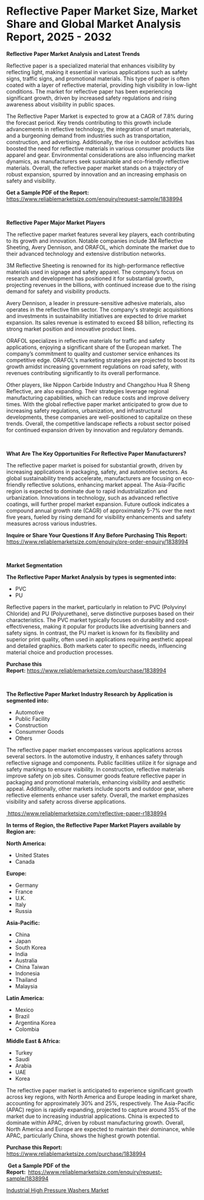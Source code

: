 <p><h1>Reflective Paper Market Size, Market Share and Global Market Analysis Report, 2025 - 2032</h1></p><p><strong>Reflective Paper Market Analysis and Latest Trends</strong></p>
<p><p>Reflective paper is a specialized material that enhances visibility by reflecting light, making it essential in various applications such as safety signs, traffic signs, and promotional materials. This type of paper is often coated with a layer of reflective material, providing high visibility in low-light conditions. The market for reflective paper has been experiencing significant growth, driven by increased safety regulations and rising awareness about visibility in public spaces.</p><p>The Reflective Paper Market is expected to grow at a CAGR of 7.8% during the forecast period. Key trends contributing to this growth include advancements in reflective technology, the integration of smart materials, and a burgeoning demand from industries such as transportation, construction, and advertising. Additionally, the rise in outdoor activities has boosted the need for reflective materials in various consumer products like apparel and gear. Environmental considerations are also influencing market dynamics, as manufacturers seek sustainable and eco-friendly reflective materials. Overall, the reflective paper market stands on a trajectory of robust expansion, spurred by innovation and an increasing emphasis on safety and visibility.</p></p>
<p><strong>Get a Sample PDF of the Report:&nbsp;</strong> <a href="https://www.reliablemarketsize.com/enquiry/request-sample/1838994?utm_campaign=2640&utm_medium=2&utm_source=Github&utm_content=ia&utm_term=01042025&utm_id=reflective-paper">https://www.reliablemarketsize.com/enquiry/request-sample/1838994</a></p>
<p>&nbsp;</p>
<p><strong>Reflective Paper Major Market Players</strong></p>
<p><p>The reflective paper market features several key players, each contributing to its growth and innovation. Notable companies include 3M Reflective Sheeting, Avery Dennison, and ORAFOL, which dominate the market due to their advanced technology and extensive distribution networks.</p><p>3M Reflective Sheeting is renowned for its high-performance reflective materials used in signage and safety apparel. The company’s focus on research and development has positioned it for substantial growth, projecting revenues in the billions, with continued increase due to the rising demand for safety and visibility products.</p><p>Avery Dennison, a leader in pressure-sensitive adhesive materials, also operates in the reflective film sector. The company's strategic acquisitions and investments in sustainability initiatives are expected to drive market expansion. Its sales revenue is estimated to exceed $8 billion, reflecting its strong market position and innovative product lines.</p><p>ORAFOL specializes in reflective materials for traffic and safety applications, enjoying a significant share of the European market. The company’s commitment to quality and customer service enhances its competitive edge. ORAFOL's marketing strategies are projected to boost its growth amidst increasing government regulations on road safety, with revenues contributing significantly to its overall performance.</p><p>Other players, like Nippon Carbide Industry and Changzhou Hua R Sheng Reflective, are also expanding. Their strategies leverage regional manufacturing capabilities, which can reduce costs and improve delivery times. With the global reflective paper market anticipated to grow due to increasing safety regulations, urbanization, and infrastructural developments, these companies are well-positioned to capitalize on these trends. Overall, the competitive landscape reflects a robust sector poised for continued expansion driven by innovation and regulatory demands.</p></p>
<p>&nbsp;</p>
<p><strong>What Are The Key Opportunities For Reflective Paper Manufacturers?</strong></p>
<p><p>The reflective paper market is poised for substantial growth, driven by increasing applications in packaging, safety, and automotive sectors. As global sustainability trends accelerate, manufacturers are focusing on eco-friendly reflective solutions, enhancing market appeal. The Asia-Pacific region is expected to dominate due to rapid industrialization and urbanization. Innovations in technology, such as advanced reflective coatings, will further propel market expansion. Future outlook indicates a compound annual growth rate (CAGR) of approximately 5-7% over the next five years, fueled by rising demand for visibility enhancements and safety measures across various industries.</p></p>
<p><strong>Inquire or Share Your Questions If Any Before Purchasing This Report:</strong> <a href="https://www.reliablemarketsize.com/enquiry/pre-order-enquiry/1838994?utm_campaign=2640&utm_medium=2&utm_source=Github&utm_content=ia&utm_term=01042025&utm_id=reflective-paper">https://www.reliablemarketsize.com/enquiry/pre-order-enquiry/1838994</a></p>
<p>&nbsp;</p>
<p><strong>Market Segmentation</strong></p>
<p><strong>The Reflective Paper Market Analysis by types is segmented into:</strong></p>
<p><ul><li>PVC</li><li>PU</li></ul></p>
<p><p>Reflective papers in the market, particularly in relation to PVC (Polyvinyl Chloride) and PU (Polyurethane), serve distinctive purposes based on their characteristics. The PVC market typically focuses on durability and cost-effectiveness, making it popular for products like advertising banners and safety signs. In contrast, the PU market is known for its flexibility and superior print quality, often used in applications requiring aesthetic appeal and detailed graphics. Both markets cater to specific needs, influencing material choice and production processes.</p></p>
<p><strong>Purchase this Report:&nbsp;</strong><a href="https://www.reliablemarketsize.com/purchase/1838994?utm_campaign=2640&utm_medium=2&utm_source=Github&utm_content=ia&utm_term=01042025&utm_id=reflective-paper">https://www.reliablemarketsize.com/purchase/1838994</a></p>
<p>&nbsp;</p>
<p><strong>The Reflective Paper Market Industry Research by Application is segmented into:</strong></p>
<p><ul><li>Automotive</li><li>Public Facility</li><li>Construction</li><li>Consummer Goods</li><li>Others</li></ul></p>
<p><p>The reflective paper market encompasses various applications across several sectors. In the automotive industry, it enhances safety through reflective signage and components. Public facilities utilize it for signage and safety markings to ensure visibility. In construction, reflective materials improve safety on job sites. Consumer goods feature reflective paper in packaging and promotional materials, enhancing visibility and aesthetic appeal. Additionally, other markets include sports and outdoor gear, where reflective elements enhance user safety. Overall, the market emphasizes visibility and safety across diverse applications.</p></p>
<p><a href="https://www.reliablemarketsize.com/reflective-paper-r1838994?utm_campaign=2640&utm_medium=2&utm_source=Github&utm_content=ia&utm_term=01042025&utm_id=reflective-paper">&nbsp;https://www.reliablemarketsize.com/reflective-paper-r1838994</a></p>
<p><strong>In terms of Region, the Reflective Paper Market Players available by Region are:</strong></p>
<p>
    <p> <strong> North America: </strong>
        <ul>
            <li>United States</li>
            <li>Canada</li>
        </ul>
        </p> 
    <p> <strong> Europe: </strong>
        <ul>
            <li>Germany</li>
            <li>France</li>
            <li>U.K.</li>
            <li>Italy</li>
            <li>Russia</li>
        </ul>
        </p> 
    <p> <strong> Asia-Pacific: </strong>
        <ul>
            <li>China</li>
            <li>Japan</li>
            <li>South Korea</li>
            <li>India</li>
            <li>Australia</li>
            <li>China Taiwan</li>
            <li>Indonesia</li>
            <li>Thailand</li>
            <li>Malaysia</li>
        </ul>
        </p> 
    <p> <strong> Latin America: </strong>
        <ul>
            <li>Mexico</li>
            <li>Brazil</li>
            <li>Argentina Korea</li>
            <li>Colombia</li>
        </ul>
        </p> 
    <p> <strong> Middle East & Africa: </strong>
        <ul>
            <li>Turkey</li>
            <li>Saudi</li>
            <li>Arabia</li>
            <li>UAE</li>
            <li>Korea</li>
        </ul>
    </p>
    </p>
<p><p>The reflective paper market is anticipated to experience significant growth across key regions, with North America and Europe leading in market share, accounting for approximately 30% and 25%, respectively. The Asia-Pacific (APAC) region is rapidly expanding, projected to capture around 35% of the market due to increasing industrial applications. China is expected to dominate within APAC, driven by robust manufacturing growth. Overall, North America and Europe are expected to maintain their dominance, while APAC, particularly China, shows the highest growth potential.</p></p>
<p><strong>Purchase this Report: </strong><a href="https://www.reliablemarketsize.com/purchase/1838994?utm_campaign=2640&utm_medium=2&utm_source=Github&utm_content=ia&utm_term=01042025&utm_id=reflective-paper">https://www.reliablemarketsize.com/purchase/1838994</a></p>
<p>&nbsp;<strong>Get a Sample PDF of the Report:&nbsp;&nbsp;</strong><a href="https://www.reliablemarketsize.com/enquiry/request-sample/1838994?utm_campaign=2640&utm_medium=2&utm_source=Github&utm_content=ia&utm_term=01042025&utm_id=reflective-paper">https://www.reliablemarketsize.com/enquiry/request-sample/1838994</a></p>
<p><strong></strong></p>
<p><p><a href="https://github.com/schwminh2001101/Market-Research-Report-List-1/blob/main/industrial-high-pressure-washers-market.md?utm_campaign=2640&utm_medium=2&utm_source=Github&utm_content=ia&utm_term=01042025&utm_id=reflective-paper">Industrial High Pressure Washers Market</a></p></p>